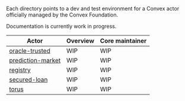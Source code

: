 Each directory points to a dev and test environment for a Convex actor officially managed by the Convex Foundation.

Documentation is currently work in progress.

| Actor | Overview | Core maintainer
|---|---|---|
| [oracle-trusted](./oracle-trusted) | WIP | WIP |
| [prediction-market](./prediction-market) | WIP | WIP |
| [registry](./registry) | WIP | WIP |
| [secured-loan](./secured-loan) | WIP | WIP |
| [torus](./torus) | WIP | WIP |
